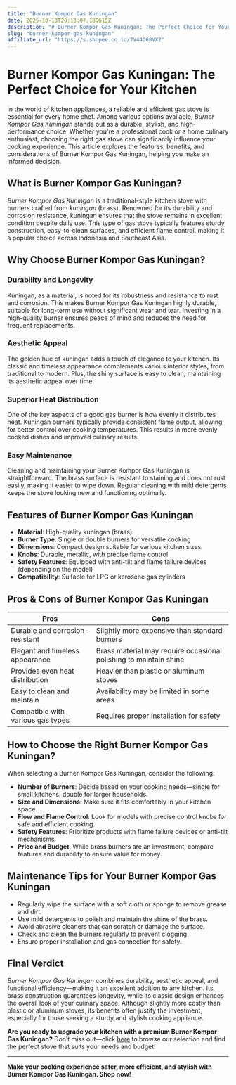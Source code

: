 ```yaml
---
title: "Burner Kompor Gas Kuningan"
date: 2025-10-13T20:13:07.180615Z
description: "# Burner Kompor Gas Kuningan: The Perfect Choice for Your Kitchen..."
slug: "burner-kompor-gas-kuningan"
affiliate_url: "https://s.shopee.co.id/7V44C68VX2"
---
```

# Burner Kompor Gas Kuningan: The Perfect Choice for Your Kitchen

In the world of kitchen appliances, a reliable and efficient gas stove is essential for every home chef. Among various options available, *Burner Kompor Gas Kuningan* stands out as a durable, stylish, and high-performance choice. Whether you're a professional cook or a home culinary enthusiast, choosing the right gas stove can significantly influence your cooking experience. This article explores the features, benefits, and considerations of Burner Kompor Gas Kuningan, helping you make an informed decision.

## What is Burner Kompor Gas Kuningan?

*Burner Kompor Gas Kuningan* is a traditional-style kitchen stove with burners crafted from *kuningan* (brass). Renowned for its durability and corrosion resistance, kuningan ensures that the stove remains in excellent condition despite daily use. This type of gas stove typically features sturdy construction, easy-to-clean surfaces, and efficient flame control, making it a popular choice across Indonesia and Southeast Asia.

## Why Choose Burner Kompor Gas Kuningan?

### Durability and Longevity

Kuningan, as a material, is noted for its robustness and resistance to rust and corrosion. This makes Burner Kompor Gas Kuningan highly durable, suitable for long-term use without significant wear and tear. Investing in a high-quality burner ensures peace of mind and reduces the need for frequent replacements.

### Aesthetic Appeal

The golden hue of kuningan adds a touch of elegance to your kitchen. Its classic and timeless appearance complements various interior styles, from traditional to modern. Plus, the shiny surface is easy to clean, maintaining its aesthetic appeal over time.

### Superior Heat Distribution

One of the key aspects of a good gas burner is how evenly it distributes heat. Kuningan burners typically provide consistent flame output, allowing for better control over cooking temperatures. This results in more evenly cooked dishes and improved culinary results.

### Easy Maintenance

Cleaning and maintaining your Burner Kompor Gas Kuningan is straightforward. The brass surface is resistant to staining and does not rust easily, making it easier to wipe down. Regular cleaning with mild detergents keeps the stove looking new and functioning optimally.

## Features of Burner Kompor Gas Kuningan

- **Material**: High-quality kuningan (brass)
- **Burner Type**: Single or double burners for versatile cooking
- **Dimensions**: Compact design suitable for various kitchen sizes
- **Knobs**: Durable, metallic, with precise flame control
- **Safety Features**: Equipped with anti-tilt and flame failure devices (depending on the model)
- **Compatibility**: Suitable for LPG or kerosene gas cylinders

## Pros & Cons of Burner Kompor Gas Kuningan

| Pros                                   | Cons                                |
|----------------------------------------|-------------------------------------|
| Durable and corrosion-resistant      | Slightly more expensive than standard burners |
| Elegant and timeless appearance       | Brass material may require occasional polishing to maintain shine |
| Provides even heat distribution        | Heavier than plastic or aluminum stoves |
| Easy to clean and maintain             | Availability may be limited in some areas |
| Compatible with various gas types     | Requires proper installation for safety |

## How to Choose the Right Burner Kompor Gas Kuningan?

When selecting a Burner Kompor Gas Kuningan, consider the following:

- **Number of Burners**: Decide based on your cooking needs—single for small kitchens, double for larger households.
- **Size and Dimensions**: Make sure it fits comfortably in your kitchen space.
- **Flow and Flame Control**: Look for models with precise control knobs for safe and efficient cooking.
- **Safety Features**: Prioritize products with flame failure devices or anti-tilt mechanisms.
- **Price and Budget**: While brass burners are an investment, compare features and durability to ensure value for money.

## Maintenance Tips for Your Burner Kompor Gas Kuningan

- Regularly wipe the surface with a soft cloth or sponge to remove grease and dirt.
- Use mild detergents to polish and maintain the shine of the brass.
- Avoid abrasive cleaners that can scratch or damage the surface.
- Check and clean the burners regularly to prevent clogging.
- Ensure proper installation and gas connection for safety.

## Final Verdict

*Burner Kompor Gas Kuningan* combines durability, aesthetic appeal, and functional efficiency—making it an excellent addition to any kitchen. Its brass construction guarantees longevity, while its classic design enhances the overall look of your culinary space. Although slightly more costly than plastic or aluminum stoves, its benefits often justify the investment, especially for those seeking a sturdy and stylish cooking appliance.

**Are you ready to upgrade your kitchen with a premium Burner Kompor Gas Kuningan?** Don’t miss out—click [here](https://s.shopee.co.id/7V44C68VX2) to browse our selection and find the perfect stove that suits your needs and budget!

---

**Make your cooking experience safer, more efficient, and stylish with Burner Kompor Gas Kuningan. Shop now!**
